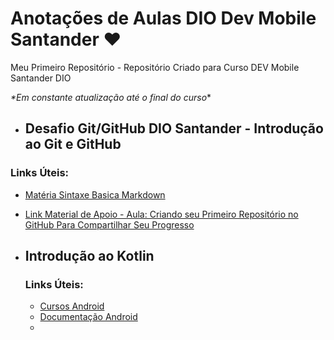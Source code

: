 #  Anotações de Aulas DIO Dev Mobile Santander :heart: 

Meu Primeiro Repositório - Repositório Criado para Curso DEV Mobile Santander DIO

_*Em constante atualização até o final do curso_*



- ## Desafio Git/GitHub DIO Santander - Introdução ao Git e GitHub 

### Links Úteis:
- [Matéria Sintaxe Basica Markdown](https://www.markdiwnguide.org/basic-syntax/)

-  [Link Material de Apoio - Aula: Criando seu Primeiro Repositório
  no GitHub Para Compartilhar Seu
  Progresso](https://drive.google.com/file/d/1IZu0qohv1JOmxjEra1lknDiiStU68bl4/view)



- ## Introdução ao Kotlin

  ### Links Úteis:

  -  [Cursos Android](https://developer.android.com/courses)
  - [Documentação Android](https://developer.android.com/docs)
  - []()
